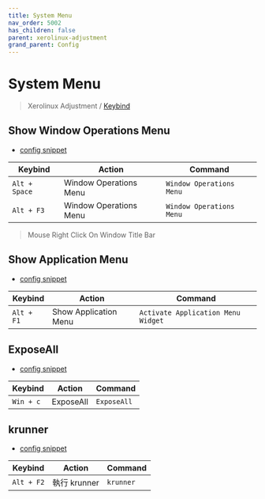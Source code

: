 ```yaml
---
title: System Menu
nav_order: 5002
has_children: false
parent: xerolinux-adjustment
grand_parent: Config
---
```



# System Menu

> Xerolinux Adjustment / [Keybind](https://samwhelp.github.io/xerolinux-adjustment/read/config/xerolinux-adjustment/keybind.html)


## Show Window Operations Menu

* [config snippet](https://github.com/samwhelp/note-about-xerolinux/blob/gh-pages/_demo/adjustment/xerolinux/part/xerolinux-keybind-main/config/xerolinux/kglobalshortcutsrc#L150)

| Keybind           | Action        | Command             |
| ----------------- | ------------ | -------------------- |
| `Alt + Space`  | Window Operations Menu | `Window Operations Menu` |
| `Alt + F3`  | Window Operations Menu | `Window Operations Menu` |

> Mouse Right Click On Window Title Bar


## Show Application Menu

* [config snippet](https://github.com/samwhelp/note-about-xerolinux/blob/gh-pages/_demo/adjustment/xerolinux/part/xerolinux-keybind-main/config/xerolinux/kglobalshortcutsrc#L226)

| Keybind           | Action        | Command             |
| ----------------- | ------------ | -------------------- |
| `Alt + F1`  | Show Application Menu | `Activate Application Menu Widget` |


## ExposeAll

* [config snippet](https://github.com/samwhelp/note-about-mabox/tree/gh-pages/_demo/project/mabox-adjustment/asset/overlay/etc/skel/.config/openbox/share/gen/openbox-gen-rc/Section/Keybind/MenuClientList.php#L17-L21)

| Keybind           | Action        | Command             |
| ----------------- | ------------ | -------------------- |
| `Win + c`  | ExposeAll | `ExposeAll` |


## krunner

* [config snippet](https://github.com/samwhelp/note-about-xerolinux/blob/gh-pages/_demo/adjustment/xerolinux/part/xerolinux-keybind-main/config/xerolinux/kglobalshortcutsrc#L283-L286)


| Keybind           | Action        | Command             |
| ----------------- | ------------ | -------------------- |
| `Alt + F2`  | 執行 krunner | `krunner` |
